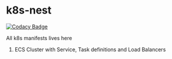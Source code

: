 # k8s-nest

[![Codacy Badge](https://api.codacy.com/project/badge/Grade/665c8926c3374c3bb8c19f6932e5eee2)](https://app.codacy.com/gh/vinod827/k8s-nest?utm_source=github.com&utm_medium=referral&utm_content=vinod827/k8s-nest&utm_campaign=Badge_Grade_Settings)

All k8s manifests lives here


1) ECS Cluster with Service, Task definitions and Load Balancers


